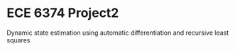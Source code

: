# ECE 6374 Project2

Dynamic state estimation using automatic differentiation and recursive least squares
